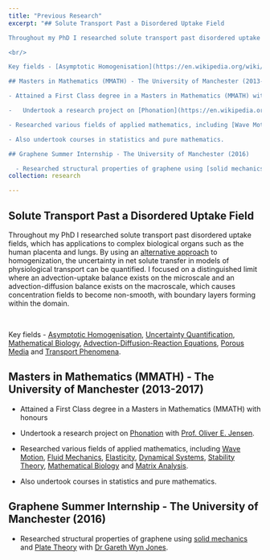 ```yaml
---
title: "Previous Research"
excerpt: "## Solute Transport Past a Disordered Uptake Field

Throughout my PhD I researched solute transport past disordered uptake fields, which has applications to complex biological organs such as the human placenta and lungs.  By using an [alternative approach](https://academic.oup.com/imamat/advance-article/doi/10.1093/imamat/hxz004/5324989) to homogenization, the uncertainty in net solute transfer in models of physiological transport can be quantified. I focused on a distinguished limit where an advection-uptake balance exists on the microscale and an advection-diffusion balance exists on the macroscale, which causes concentration fields to become non-smooth, with boundary layers forming within the domain.

<br/>

Key fields - [Asymptotic Homogenisation](https://en.wikipedia.org/wiki/Asymptotic_homogenization), [Uncertainty Quantification](https://en.wikipedia.org/wiki/Uncertainty_quantification), [Mathematical Biology](https://en.wikipedia.org/wiki/Modelling_biological_systems), [Advection-Diffusion-Reaction Equations](https://en.wikipedia.org/wiki/Convection%E2%80%93diffusion_equation), [Porous Media](https://en.wikipedia.org/wiki/Porous_medium) and [Transport Phenomena](https://en.wikipedia.org/wiki/Transport_phenomena).

## Masters in Mathematics (MMATH) - The University of Manchester (2013-2017)

- Attained a First Class degree in a Masters in Mathematics (MMATH) with honours

-	Undertook a research project on [Phonation](https://en.wikipedia.org/wiki/Phonation) with [Prof. Oliver E. Jensen](https://personalpages.manchester.ac.uk/staff/oliver.jensen/).

- Researched various fields of applied mathematics, including [Wave Motion](https://en.wikipedia.org/wiki/Wave), [Fluid Mechanics](https://en.wikipedia.org/wiki/Fluid_mechanics), [Elasticity](https://en.wikipedia.org/wiki/Elasticity_(physics)), [Dynamical Systems](https://en.wikipedia.org/wiki/Dynamical_system), [Stability Theory](https://en.wikipedia.org/wiki/Stability_theory), [Mathematical Biology](https://en.wikipedia.org/wiki/Modelling_biological_systems) and [Matrix Analysis](https://en.wikipedia.org/wiki/Matrix_analysis).

- Also undertook courses in statistics and pure mathematics.

## Graphene Summer Internship - The University of Manchester (2016)

  -	Researched structural properties of graphene using [solid mechanics](https://en.wikipedia.org/wiki/Solid_mechanics) and [Plate Theory](https://en.wikipedia.org/wiki/Plate_theory) with [Dr Gareth Wyn Jones](https://personalpages.manchester.ac.uk/staff/gareth.jones-10/)."
collection: research

---
```



## Solute Transport Past a Disordered Uptake Field

Throughout my PhD I researched solute transport past disordered uptake fields, which has applications to complex biological organs such as the human placenta and lungs.  By using an [alternative approach](https://academic.oup.com/imamat/advance-article/doi/10.1093/imamat/hxz004/5324989) to homogenization, the uncertainty in net solute transfer in models of physiological transport can be quantified. I focused on a distinguished limit where an advection-uptake balance exists on the microscale and an advection-diffusion balance exists on the macroscale, which causes concentration fields to become non-smooth, with boundary layers forming within the domain.

<br/>

Key fields - [Asymptotic Homogenisation](https://en.wikipedia.org/wiki/Asymptotic_homogenization), [Uncertainty Quantification](https://en.wikipedia.org/wiki/Uncertainty_quantification), [Mathematical Biology](https://en.wikipedia.org/wiki/Modelling_biological_systems), [Advection-Diffusion-Reaction Equations](https://en.wikipedia.org/wiki/Convection%E2%80%93diffusion_equation), [Porous Media](https://en.wikipedia.org/wiki/Porous_medium) and [Transport Phenomena](https://en.wikipedia.org/wiki/Transport_phenomena).

## Masters in Mathematics (MMATH) - The University of Manchester (2013-2017)

- Attained a First Class degree in a Masters in Mathematics (MMATH) with honours

-	Undertook a research project on [Phonation](https://en.wikipedia.org/wiki/Phonation) with [Prof. Oliver E. Jensen](https://personalpages.manchester.ac.uk/staff/oliver.jensen/).

- Researched various fields of applied mathematics, including [Wave Motion](https://en.wikipedia.org/wiki/Wave), [Fluid Mechanics](https://en.wikipedia.org/wiki/Fluid_mechanics), [Elasticity](https://en.wikipedia.org/wiki/Elasticity_(physics)), [Dynamical Systems](https://en.wikipedia.org/wiki/Dynamical_system), [Stability Theory](https://en.wikipedia.org/wiki/Stability_theory), [Mathematical Biology](https://en.wikipedia.org/wiki/Modelling_biological_systems) and [Matrix Analysis](https://en.wikipedia.org/wiki/Matrix_analysis).

- Also undertook courses in statistics and pure mathematics.

## Graphene Summer Internship - The University of Manchester (2016)

  -	Researched structural properties of graphene using [solid mechanics](https://en.wikipedia.org/wiki/Solid_mechanics) and [Plate Theory](https://en.wikipedia.org/wiki/Plate_theory) with [Dr Gareth Wyn Jones](https://personalpages.manchester.ac.uk/staff/gareth.jones-10/).
